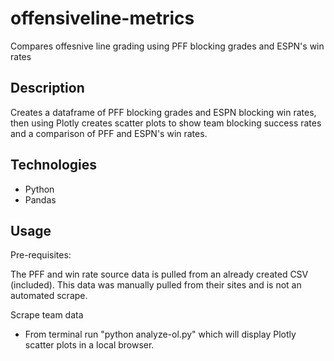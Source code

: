 # offensiveline-metrics
Compares offesnive line grading using PFF blocking grades and ESPN's win rates

## Description
Creates a dataframe of PFF blocking grades and ESPN blocking win rates, then using Plotly creates scatter plots to show team blocking success rates and a comparison of PFF and ESPN's win rates.

## Technologies
* Python
* Pandas

## Usage
Pre-requisites:

The PFF and win rate source data is pulled from an already created CSV (included). This data was manually pulled from their sites and is not an automated scrape.

Scrape team data

* From terminal run "python analyze-ol.py" which will display Plotly scatter plots in a local browser.


